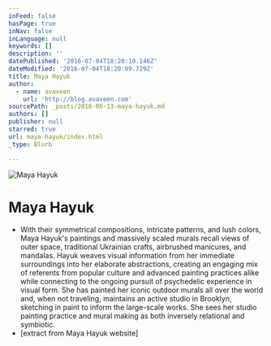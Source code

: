 ```yaml
---
inFeed: false
hasPage: true
inNav: false
inLanguage: null
keywords: []
description: ''
datePublished: '2016-07-04T18:20:10.146Z'
dateModified: '2016-07-04T18:20:09.729Z'
title: Maya Hayuk
author:
  - name: avaveen
    url: 'http://blog.avaveen.com'
sourcePath: _posts/2016-06-13-maya-hayuk.md
authors: []
publisher: null
starred: true
url: maya-hayuk/index.html
_type: Blurb

---
```

![Maya Hayuk](https://s3-us-west-2.amazonaws.com/the-grid-img/p/b48c18f1fe3fb32b4d1e53803d8e472695a86e5c.jpg)

# Maya Hayuk

* With their symmetrical compositions, intricate patterns, and lush colors, Maya Hayuk's paintings and massively scaled murals recall views of outer space, traditional Ukrainian crafts, airbrushed manicures, and mandalas. Hayuk weaves visual information from her immediate surroundings into her elaborate abstractions, creating an engaging mix of referents from popular culture and advanced painting practices alike while connecting to the ongoing pursuit of psychedelic experience in visual form. She has painted her iconic outdoor murals all over the world and, when not traveling, maintains an active studio in Brooklyn, sketching in paint to inform the large-scale works. She sees her studio painting practice and mural making as both inversely relational and symbiotic.
* \[extract from Maya Hayuk website\]
